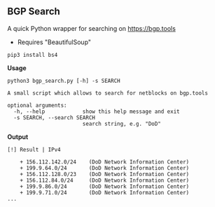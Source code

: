 ## BGP Search
A quick Python wrapper for searching on https://bgp.tools  
- Requires "BeautifulSoup"
```
pip3 install bs4
```
**Usage**
```
python3 bgp_search.py [-h] -s SEARCH

A small script which allows to search for netblocks on bgp.tools

optional arguments:
  -h, --help            show this help message and exit
  -s SEARCH, --search SEARCH
                        search string, e.g. "DoD"
```

**Output**
```
[!] Result | IPv4

	+ 156.112.142.0/24    (DoD Network Information Center)
	+ 199.9.64.0/24	      (DoD Network Information Center)
	+ 156.112.128.0/23    (DoD Network Information Center)
	+ 156.112.84.0/24     (DoD Network Information Center)
	+ 199.9.86.0/24       (DoD Network Information Center)
	+ 199.9.71.0/24	      (DoD Network Information Center)
...
```
